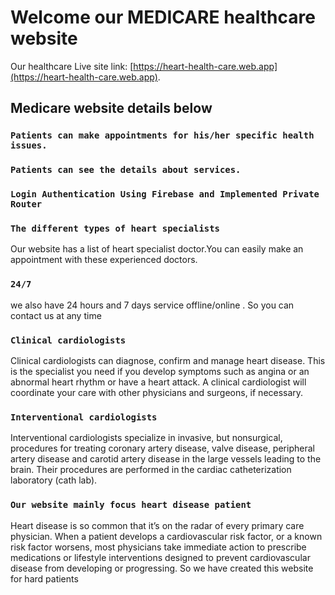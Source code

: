 # Welcome our MEDICARE healthcare website

Our healthcare Live site link: [https://heart-health-care.web.app](https://heart-health-care.web.app).

##  Medicare website details below

### `Patients can make appointments for his/her specific health issues.` 

### `Patients can see the details about services. `

### `Login Authentication Using Firebase and Implemented Private Router`

### `The different types of heart specialists`

Our website has a list of heart specialist doctor.You can easily make an appointment with these experienced doctors.



### `24/7`

we also have 24 hours and 7 days service offline/online . So you can contact us at any time

### `Clinical cardiologists`

Clinical cardiologists can diagnose, confirm and manage heart disease. This is the specialist you need if you develop symptoms such as angina or an abnormal heart rhythm or have a heart attack. A clinical cardiologist will coordinate your care with other physicians and surgeons, if necessary.

### `Interventional cardiologists`

Interventional cardiologists specialize in invasive, but nonsurgical, procedures for treating coronary artery disease, valve disease, peripheral artery disease and carotid artery disease in the large vessels leading to the brain. Their procedures are performed in the cardiac catheterization laboratory (cath lab).
### `Our website mainly focus heart disease patient`

Heart disease is so common that it’s on the radar of every primary care physician. When a patient develops a cardiovascular risk factor, or a known risk factor worsens, most physicians take immediate action to prescribe medications or lifestyle interventions designed to prevent cardiovascular disease from developing or progressing.
So we have created this website for hard patients

